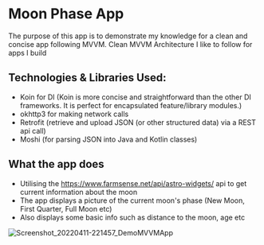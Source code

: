 # Moon Phase App
The purpose of this app is to demonstrate my knowledge for a clean and concise app following MVVM. 
Clean MVVM Architecture I like to follow for apps I build
## Technologies & Libraries Used:
  - Koin for DI (Koin is more concise and straightforward than the other DI frameworks. It is perfect for encapsulated feature/library modules.)
  - okhttp3 for making network calls
  - Retrofit (retrieve and upload JSON (or other structured data) via a REST api call)
  - Moshi (for parsing JSON into Java and Kotlin classes)
## What the app does
- Utilising the https://www.farmsense.net/api/astro-widgets/ api to get current information about the moon
- The app displays a picture of the current moon's phase (New Moon, First Quarter, Full Moon etc)
- Also displays some basic info such as distance to the moon, age etc



![Screenshot_20220411-221457_DemoMVVMApp](https://user-images.githubusercontent.com/26494172/162719888-393ccd28-fffb-4c69-9dd2-1588fccd7092.jpg)
